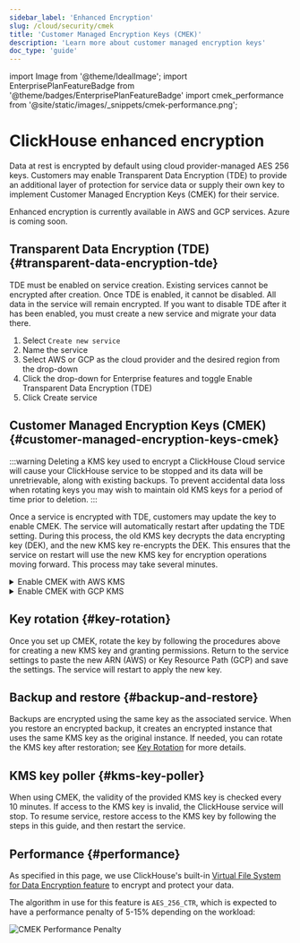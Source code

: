 ```yaml
---
sidebar_label: 'Enhanced Encryption'
slug: /cloud/security/cmek
title: 'Customer Managed Encryption Keys (CMEK)'
description: 'Learn more about customer managed encryption keys'
doc_type: 'guide'
---
```


import Image from '@theme/IdealImage';
import EnterprisePlanFeatureBadge from '@theme/badges/EnterprisePlanFeatureBadge'
import cmek_performance from '@site/static/images/_snippets/cmek-performance.png';

# ClickHouse enhanced encryption

<EnterprisePlanFeatureBadge feature="Enhanced Encryption"/>

Data at rest is encrypted by default using cloud provider-managed AES 256 keys. Customers may enable Transparent Data Encryption (TDE) to provide an additional layer of protection for service data or supply their own key to implement Customer Managed Encryption Keys (CMEK) for their service.

Enhanced encryption is currently available in AWS and GCP services. Azure is coming soon.

## Transparent Data Encryption (TDE) {#transparent-data-encryption-tde}

TDE must be enabled on service creation. Existing services cannot be encrypted after creation. Once TDE is enabled, it cannot be disabled. All data in the service will remain encrypted. If you want to disable TDE after it has been enabled, you must create a new service and migrate your data there.

1. Select `Create new service`
2. Name the service
3. Select AWS or GCP as the cloud provider and the desired region from the drop-down
4. Click the drop-down for Enterprise features and toggle Enable Transparent Data Encryption (TDE)
5. Click Create service

## Customer Managed Encryption Keys (CMEK) {#customer-managed-encryption-keys-cmek}

:::warning
Deleting a KMS key used to encrypt a ClickHouse Cloud service will cause your ClickHouse service to be stopped and its data will be unretrievable, along with existing backups. To prevent accidental data loss when rotating keys you may wish to maintain old KMS keys for a period of time prior to deletion. 
:::

Once a service is encrypted with TDE, customers may update the key to enable CMEK. The service will automatically restart after updating the TDE setting. During this process, the old KMS key decrypts the data encrypting key (DEK), and the new KMS key re-encrypts the DEK. This ensures that the service on restart will use the new KMS key for encryption operations moving forward. This process may take several minutes.

<details>
    <summary>Enable CMEK with AWS KMS</summary>
    
1. In ClickHouse Cloud, select the encrypted service
2. Click on the Settings on the left
3. At the bottom of the screen, expand the Network security information
4. Copy the Encryption role ID (AWS) or Encryption Service Account (GCP) - you will need this in a future step
5. [Create a KMS key for AWS](https://docs.aws.amazon.com/kms/latest/developerguide/create-keys.html)
6. Click the key
7. Update the AWS key policy as follows:
    
    ```json
    {
        "Sid": "Allow ClickHouse Access",
        "Effect": "Allow",
        "Principal": {
            "AWS": [ "Encryption role ID " ]
        },
        "Action": [
            "kms:Encrypt",
            "kms:Decrypt",
            "kms:ReEncrypt*",
            "kms:DescribeKey"
        ],
        "Resource": "*"
    }
    ```
    
10. Save the Key policy
11. Copy the Key ARN
12. Return to ClickHouse Cloud and paste the Key ARN in the Transparent Data Encryption section of the Service Settings
13. Save the change
    
</details>

<details>
    <summary>Enable CMEK with GCP KMS</summary>

1. In ClickHouse Cloud, select the encrypted service
2. Click on the Settings on the left
3. At the bottom of the screen, expand the Network security information
4. Copy the Encryption Service Account (GCP) - you will need this in a future step
5. [Create a KMS key for GCP](https://cloud.google.com/kms/docs/create-key)
6. Click the key
7. Grant the following permissions to the GCP Encryption Service Account copied in step 4 above.
   - Cloud KMS CryptoKey Encrypter/Decrypter
   - Cloud KMS Viewer
10. Save the Key permission
11. Copy the Key Resource Path
12. Return to ClickHouse Cloud and paste the Key Resource Path in the Transparent Data Encryption section of the Service Settings
13. Save the change
    
</details>

## Key rotation {#key-rotation}

Once you set up CMEK, rotate the key by following the procedures above for creating a new KMS key and granting permissions. Return to the service settings to paste the new ARN (AWS) or Key Resource Path (GCP) and save the settings. The service will restart to apply the new key.

## Backup and restore {#backup-and-restore}

Backups are encrypted using the same key as the associated service. When you restore an encrypted backup, it creates an encrypted instance that uses the same KMS key as the original instance. If needed, you can rotate the KMS key after restoration; see [Key Rotation](#key-rotation) for more details.

## KMS key poller {#kms-key-poller}

When using CMEK, the validity of the provided KMS key is checked every 10 minutes. If access to the KMS key is invalid, the ClickHouse service will stop. To resume service, restore access to the KMS key by following the steps in this guide, and then restart the service.

## Performance {#performance}

As specified in this page, we use ClickHouse's built-in [Virtual File System for Data Encryption feature](/operations/storing-data#encrypted-virtual-file-system) to encrypt and protect your data.

The algorithm in use for this feature is `AES_256_CTR`, which is expected to have a performance penalty of 5-15% depending on the workload:

<Image img={cmek_performance} size="lg" alt="CMEK Performance Penalty" />
